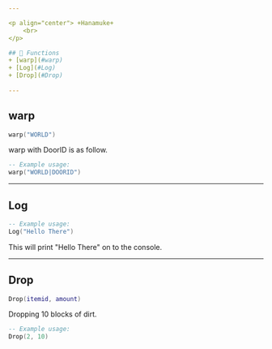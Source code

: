 ```yaml
---

<p align="center"> +Hanamuke+
    <br> 
</p>

## 📝 Functions
+ [warp](#warp)
+ [Log](#Log)
+ [Drop](#Drop)
  
---
```


## warp
```lua
warp("WORLD")
```

warp with DoorID is as follow.
```lua
-- Example usage:
warp("WORLD|DOORID")
```

---

## Log
```lua
-- Example usage:
Log("Hello There")
```
This will print "Hello There" on to the console.

---

## Drop
```lua
Drop(itemid, amount)
```

Dropping 10 blocks of dirt.
```lua
-- Example usage:
Drop(2, 10)
```
